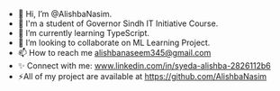 - 👋 Hi, I’m @AlishbaNasim.
- 👀 I'm a student of Governor Sindh IT Initiative Course. 
- 🌱 I’m currently learning TypeScript.
- 💞️ I’m looking to collaborate on ML Learning Project.
- 📫 How to reach me alishbanaseem345@gmail.com
- ✨ Connect with me: www.linkedin.com/in/syeda-alishba-2826112b6
- ⚡All of my project are available at https://github.com/AlishbaNasim

<!---
AlishbaNasim/AlishbaNasim is a ✨ special ✨ repository because its `README.md` (this file) appears on your GitHub profile.
You can click the Preview link to take a look at your changes.
--->
